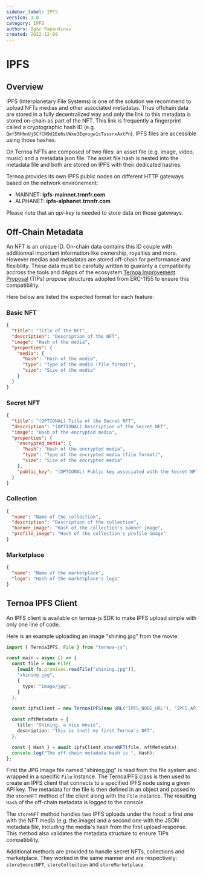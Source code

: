 ```yaml
---
sidebar_label: IPFS
version: 1.0
category: IPFS
authors: Igor Papandinas
created: 2022-12-09
---
```


# IPFS

## Overview

IPFS (Interplanetary File Systems) is one of the solution we recommend to upload NFTs medias and other associated metadatas. Thus offchain data are stored in a fully decentralized way and only the link to this metadata is stored on-chain as part of the NFT. This link is frequently a fingerprint called a cryptographic hash ID (e.g. `Qmf5RHhnUjSCfCN9d1Ee6sUWxe3Eqvogw1cTsssrxAxtPn`). IPFS files are accessible using those hashes.

On Ternoa NFTs are composed of two files: an asset file (e.g. image, video, music) and a metadata json file. The asset file hash is nested into the metadata file and both are stored on IPFS with their dedicated hashes.

Ternoa provides its own IPFS public nodes on different HTTP gateways based on the network environement:

- MAINNET: **ipfs-mainnet.trnnfr.com**
- ALPHANET: **ipfs-alphanet.trnnfr.com**

Please note that an _api-key_ is needed to store data on those gateways.

## Off-Chain Metadata

An NFT is an unique ID. On-chain data contains this ID couple with additionnal important information like ownership, royalties and more. However medias and metadatas are stored off-chain for performance and flexibility. These data must be carefully written to guaranty a compatibility accross the tools and dApps of the ecosystem.[Ternoa Improvement Proposal](https://github.com/capsule-corp-ternoa/ternoa-proposals/tree/main/TIPs) (TIPs) propose structures adopted from ERC-1155 to ensure this compatibility.

Here below are listed the expected format for each feature:

### Basic NFT

```json
{
  "title": "Title of the NFT",
  "description": "Description of the NFT",
  "image": "Hash of the media",
  "properties": {
    "media": {
      "hash": "Hash of the media",
      "type": "Type of the media (file format)",
      "size": "Size of the media"
    }
  }
}
```

### Secret NFT

```json
{
  "title": "(OPTIONAL) Title of the Secret NFT",
  "description": "(OPTIONAL) Description of the Secret NFT",
  "image": "Hash of the encrypted media",
  "properties": {
    "encrypted_media": {
      "hash": "Hash of the encrypted media",
      "type": "Type of the encrypted media (file format)",
      "size": "Size of the encrypted media"
    },
    "public_key": "(OPTIONAL) Public key associated with the Secret NFT"
  }
}
```

### Collection

```json
{
  "name": "Name of the collection",
  "description": "Description of the collection",
  "banner_image": "Hash of the collection's banner image",
  "profile_image": "Hash of the collection's profile image"
}
```

### Marketplace

```json
{
  "name": "Name of the marketplace",
  "logo": "Hash of the marketplace's logo"
}
```

## Ternoa IPFS Client

An IPFS client is available on ternoa-js SDK to make IPFS upload simple with only one line of code.

Here is an example uploading an image "shining.jpg" from the movie:

```typescript
import { TernoaIPFS, File } from "ternoa-js";

const main = async () => {
  const file = new File(
    [await fs.promises.readFile("shining.jpg")],
    "shining.jpg",
    {
      type: "image/jpg",
    }
  );

  const ipfsClient = new TernoaIPFS(new URL("IPFS_NODE_URL"), "IPFS_API_KEY");

  const nftMetadata = {
    title: "Shining, a nice movie",
    description: "This is (not) my first Ternoa's NFT",
  };

  const { Hash } = await ipfsClient.storeNFT(file, nftMetadata);
  console.log("The off-chain metadata hash is ", Hash);
};
```

First the JPG image file named "shining.jpg" is read from the file system and wrapped in a specific `File` instance. The TernoaIPFS class is then used to create an IPFS client that connects to a specified IPFS node using a given API key. The metadata for the file is then defined in an object and passed to the `storeNFT` method of the client along with the `File` instance. The resulting `Hash` of the off-chain metadata is logged to the console.

The `storeNFT` method handles two IPFS uploads under the hood: a first one with the NFT media (e.g. the image) and a second one with the JSON metadata file, including the media's hash from the first upload response. This method also validates the metadata structure to ensure TIPs compatibility.

Additional methods are provided to handle secret NFTs, collections and marketplace. They worked in the same manner and are respectively: `storeSecretNFT`, `storeCollection` and `storeMarketplace`.

